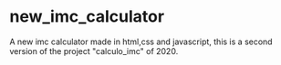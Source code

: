 # new_imc_calculator
A new imc calculator made in html,css and javascript, this is a second version of the project "calculo_imc" of 2020.
